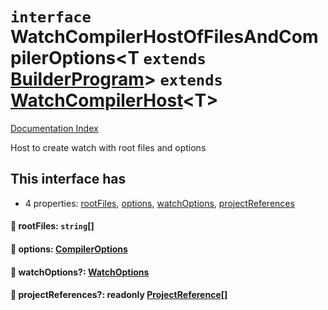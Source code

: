 # `interface` WatchCompilerHostOfFilesAndCompilerOptions\<T `extends` [BuilderProgram](../interface.BuilderProgram/README.md)> `extends` [WatchCompilerHost](../interface.WatchCompilerHost/README.md)\<T>

[Documentation Index](../README.md)

Host to create watch with root files and options

## This interface has

- 4 properties:
[rootFiles](#-rootfiles-string),
[options](#-options-compileroptions),
[watchOptions](#-watchoptions-watchoptions),
[projectReferences](#-projectreferences-readonly-projectreference)


#### 📄 rootFiles: `string`\[]



#### 📄 options: [CompilerOptions](../interface.CompilerOptions/README.md)



#### 📄 watchOptions?: [WatchOptions](../interface.WatchOptions/README.md)



#### 📄 projectReferences?: readonly [ProjectReference](../interface.ProjectReference/README.md)\[]



